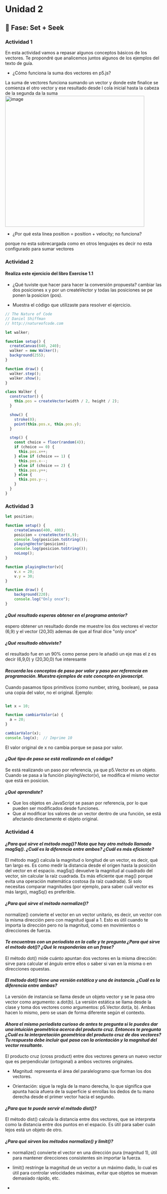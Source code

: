 # Unidad 2

## 🔎 Fase: Set + Seek

### Actividad 1

En esta actividad vamos a repasar algunos conceptos básicos de los vectores. Te propondré que analicemos juntos algunos de los ejemplos del texto de guía.

  - ¿Cómo funciona la suma dos vectores en p5.js?

La suma de vectores funciona sumando un vector y donde este finalice se comienza el otro vector y ese resultado desde l cola inicial hasta la cabeza de la segunda da la suma
<img width="446" height="420" alt="image" src="https://github.com/user-attachments/assets/c2b11724-ab39-4760-8928-a15354f11420" />


  - ¿Por qué esta línea position = position + velocity; no funciona?

porque no esta sobrecargada como en otros lenguajes es decir no esta configurado para sumar vectores

### Actividad 2

#### Realiza este ejercicio del libro Exercise 1.1

  - ¿Qué tuviste que hacer para hacer la conversión propuesta?
cambiar las dos posiciones x y por un createVector y todas las posiciones se pe ponen la posicion (pos). 

- Muestra el código que utilizaste para resolver el ejercicio.

```javascript
// The Nature of Code
// Daniel Shiffman
// http://natureofcode.com

let walker;

function setup() {
  createCanvas(640, 240);
  walker = new Walker();
  background(255);
}

function draw() {
  walker.step();
  walker.show();
}

class Walker {
  constructor() {
    this.pos = createVector(width / 2, height / 2);
  }

  show() {
    stroke(0);
    point(this.pos.x, this.pos.y);
  }

  step() {
    const choice = floor(random(4));
    if (choice == 0) {
      this.pos.x++;
    } else if (choice == 1) {
      this.pos.x--;
    } else if (choice == 2) {
      this.pos.y++;
    } else {
      this.pos.y--;
    }
  }
}


```

### Actividad 3

```javascript
let position;

function setup() {
    createCanvas(400, 400);
    posicion = createVector(6,9);
    console.log(posicion.toString());
    playingVector(posicion);
    console.log(posicion.toString());
    noLoop();
}

function playingVector(v){
    v.x = 20;
    v.y = 30;
}

function draw() {
    background(220);
    console.log("Only once");
}
```

#### *¿Qué resultado esperas obtener en el programa anterior?*
espero obtener un resultado donde me muestre los dos vectores el vector (6,9) y el vector (20,30) ademas de que al final dice "only once"

#### *¿Qué resultado obtuviste?*
el resultado fue en un 90% como pense pero le añadió un eje mas el z es decir (6,9,0) y (20,30,0) fue interesante

#### *Recuerda los conceptos de paso por valor y paso por referencia en programación. Muestra ejemplos de este concepto en javascript.*

Cuando pasamos tipos primitivos (como number, string, boolean), se pasa una copia del valor, no el original. Ejemplo:

```javascript

let x = 10;

function cambiarValor(a) {
  a = 20;
}

cambiarValor(x);
console.log(x);  // Imprime 10

```

El valor original de x no cambia porque se pasa por valor.


#### *¿Qué tipo de paso se está realizando en el código?*

Se está realizando un paso por referencia, ya que p5.Vector es un objeto.
Cuando se pasa a la función playingVector(v), se modifica el mismo vector que está en posicion.

#### *¿Qué aprendiste?*

  * Que los objetos en JavaScript se pasan por referencia, por lo que pueden ser modificados desde funciones.
  * Que al modificar los valores de un vector dentro de una función, se está afectando directamente el objeto original.
 

### Actividad 4

#### *¿Para qué sirve el método mag()? Nota que hay otro método llamado magSq(). ¿Cuál es la diferencia entre ambos? ¿Cuál es más eficiente?*

El método mag() calcula la magnitud o longitud de un vector, es decir, qué tan largo es. Es como medir la distancia desde el origen hasta la posición del vector en el espacio. magSq() devuelve la magnitud al cuadrado del vector, sin calcular la raíz cuadrada. Es más eficiente que mag() porque evita una operación matemática costosa (la raíz cuadrada). Si solo necesitas comparar magnitudes (por ejemplo, para saber cuál vector es más largo), magSq() es preferible.

#### *¿Para qué sirve el método normalize()?*

normalize() convierte el vector en un vector unitario, es decir, un vector con la misma dirección pero con magnitud igual a 1. Esto es útil cuando te importa la dirección pero no la magnitud, como en movimientos o direcciones de fuerza.

#### *Te encuentras con un periodista en la calle y te pregunta ¿Para qué sirve el método dot()? ¿Qué le responderías en un frase?*

El método dot() mide cuánto apuntan dos vectores en la misma dirección: sirve para calcular el ángulo entre ellos o saber si van en la misma o en direcciones opuestas.

#### *El método dot() tiene una versión estática y una de instancia. ¿Cuál es la diferencia entre ambas?*

La versión de instancia se llama desde un objeto vector y se le pasa otro vector como argumento: a.dot(b).
La versión estática se llama desde la clase y toma dos vectores como argumentos: p5.Vector.dot(a, b). Ambas hacen lo mismo, pero se usan de forma diferente según el contexto.

#### *Ahora el mismo periodista curioso de antes te pregunta si le puedes dar una intuición geométrica acerca del producto cruz. Entonces te pregunta ¿Cuál es la interpretación geométrica del producto cruz de dos vectores? Tu respuesta debe incluir qué pasa con la orientación y la magnitud del vector resultante.*

El producto cruz (cross product) entre dos vectores genera un nuevo vector que es perpendicular (ortogonal) a ambos vectores originales.

* Magnitud: representa el área del paralelogramo que forman los dos vectores.

* Orientación: sigue la regla de la mano derecha, lo que significa que apunta hacia afuera de la superficie si enrollas los dedos de tu mano derecha desde el primer vector hacia el segundo.

#### *¿Para que te puede servir el método dist()?*

El método dist() calcula la distancia entre dos vectores, que se interpreta como la distancia entre dos puntos en el espacio. Es útil para saber cuán lejos está un objeto de otro.

#### *¿Para qué sirven los métodos normalize() y limit()?*

* normalize() convierte el vector en una dirección pura (magnitud 1), útil para mantener direcciones consistentes sin importar la fuerza.

* limit() restringe la magnitud de un vector a un máximo dado, lo cual es útil para controlar velocidades máximas, evitar que objetos se muevan demasiado rápido, etc.

* 

